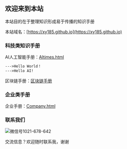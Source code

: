 ## 欢迎来到本站

本站目的在于整理知识形成易于传播的知识手册

本站域名：[https://xy185.github.io](https://xy185.github.io)



### 科技类知识手册

AI人工智能手册：[AItimes.html](https://xy185.github.io/aitimes20181105.html)



```markdown
--->Hello World！
--->Hello AI!
```

区块链手册：[区块链手册](https://xy185.github.io/tech/blockchain.html)

### 企业类手册



企业手册：[Company.html](https://xy185.github.io/company/company20181106.html)

### 联系我们

![微信号1021-678-642](https://github.com/xy185/xy185.github.io/blob/master/imgfolder/wechatqrcodeX.jpg)

交流信息？欢迎随时联系我，谢谢


